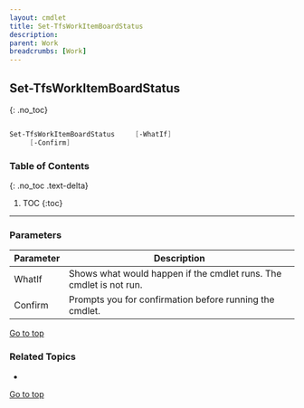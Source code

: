 ```yaml
---
layout: cmdlet
title: Set-TfsWorkItemBoardStatus
description: 
parent: Work
breadcrumbs: [Work]
---
```

## Set-TfsWorkItemBoardStatus
{: .no_toc}



```powershell

Set-TfsWorkItemBoardStatus     [-WhatIf]
     [-Confirm]

```

### Table of Contents
{: .no_toc .text-delta}

1. TOC
{:toc}

-----
### Parameters

| Parameter | Description |
|:----------|-------------|
 | WhatIf | Shows what would happen if the cmdlet runs. The cmdlet is not run. |
 | Confirm | Prompts you for confirmation before running the cmdlet. |
 
[Go to top](#set-tfsworkitemboardstatus)

### Related Topics

* 


[Go to top](#set-tfsworkitemboardstatus)

